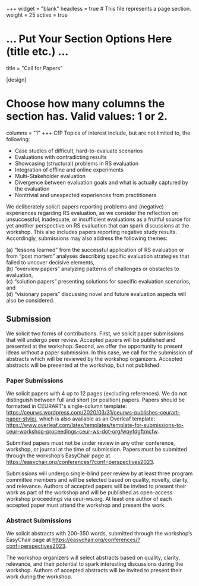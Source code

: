 +++
widget = "blank"
headless = true  # This file represents a page section.
weight = 25
active = true

# ... Put Your Section Options Here (title etc.) ...
title = "Call for Papers"

[design]
  # Choose how many columns the section has. Valid values: 1 or 2.
  columns = "1"
+++
CfP
Topics of interest include, but are not limited to, the following: 

* Case studies of difficult, hard-to-evaluate scenarios
* Evaluations with contradicting results
* Showcasing (structural) problems in RS evaluation
* Integration of offline and online experiments
* Multi-Stakeholder evaluation
* Divergence between evaluation goals and what is actually captured by the evaluation
* Nontrivial and unexpected experiences from practitioners

We deliberately solicit papers reporting problems and (negative) experiences regarding RS evaluation, as we consider the reflection on unsuccessful, inadequate, or insufficient evaluations as a fruitful source for yet another perspective on RS evaluation that can spark discussions at the workshop. This also includes papers reporting negative study results. Accordingly, submissions may also address the following
themes: 

(a) “lessons learned” from the successful application of RS evaluation or from “post mortem” analyses describing specific evaluation strategies that failed to uncover decisive elements, <br> 
(b) “overview papers” analyzing patterns of challenges or obstacles to evaluation, <br>
(c) “solution papers” presenting solutions for specific evaluation scenarios, and <br>
(d) “visionary papers” discussing novel and future evaluation aspects will also be considered.


## Submission

We solicit two forms of contributions.
First, we solicit paper submissions that will undergo peer review. Accepted papers will be published and presented at the workshop.
Second, we offer the opportunity to present ideas without a paper submission. In this case, we call for the submission of abstracts which will be reviewed by the workshop organizers. Accepted abstracts will be presented at the workshop, but not published.


### Paper Submissions
We solicit papers with 4 up to 12 pages (excluding references). We do not distinguish between full and short (or position) papers. Papers should be formatted in CEURART's single-column template: https://ceurws.wordpress.com/2020/03/31/ceurws-publishes-ceurart-paper-style/, which is also available as an Overleaf template: https://www.overleaf.com/latex/templates/template-for-submissions-to-ceur-workshop-proceedings-ceur-ws-dot-org/wqyfdgftmcfw.

Submitted papers must not be under review in any other conference, workshop, or journal at the time of submission. Papers must be submitted through the workshop’s EasyChair page at https://easychair.org/conferences/?conf=perspectives2023. 

Submissions will undergo single-blind peer review by at least three program committee members and will be selected based on quality, novelty, clarity, and relevance. Authors of accepted papers will be invited to present their work as part of the workshop and will be published as open-access workshop proceedings via ceur-ws.org. At least one author of each accepted paper must attend the workshop and present the work.


### Abstract Submissions
We solicit abstracts with 200-350 words, submitted through the workshop’s EasyChair page at https://easychair.org/conferences/?conf=perspectives2023.

The workshop organizers will select abstracts based on quality, clarity, relevance, and their potential to spark interesting discussions during the workshop. Authors of accepted abstracts will be invited to present their work during the workshop. 